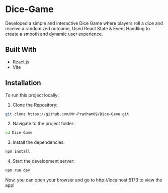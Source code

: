 # Dice-Game

Developed a simple and interactive Dice Game where players roll a dice and receive a randomized outcome, Used React State & Event Handling to create a smooth and dynamic user experience.

## Built With

- React.js
- Vite

## Installation

To run this project locally:

1. Clone the Repository:
```bash
git clone https://github.com/Mr-Pratham09/Dice-Game.git
```

2. Navigate to the project folder:
```bash
cd Dice-Game
```

3. Install the dependencies:
```bash
npm install
```

4. Start the development server:
```bash
npm run dev
```

Now, you can open your browser and go to http://localhost:5173 to view the app!
